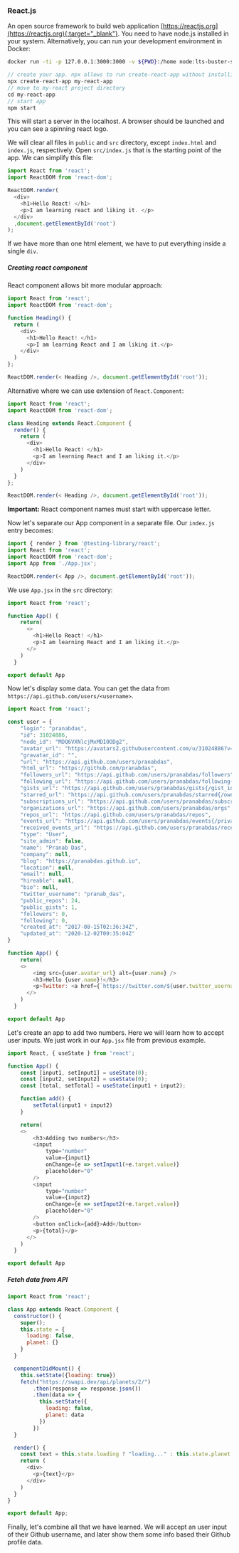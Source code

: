 ### React.js 

An open source framework to build web application [https://reactjs.org](https://reactjs.org){:target="_blank"}. You need to have node.js installed in your system. Alternatively, you can run your development environment in Docker: 
```sh
docker run -ti -p 127.0.0.1:3000:3000 -v ${PWD}:/home node:lts-buster-slim bash
```

```js 
// create your app. npx allows to run create-react-app without installing
npx create-react-app my-react-app 
// move to my-react project directory 
cd my-react-app 
// start app 
npm start 
``` 

This will start a server in the localhost. A browser should be launched and you can see a spinning react logo. 

We will clear all files in `public` and `src` directory, except `index.html` and `index.js`, respectively. Open `src/index.js` that is the starting point of the app. We can simplify this file: 
```js 
import React from 'react';
import ReactDOM from 'react-dom';

ReactDOM.render( 
  <div>
    <h1>Hello React! </h1> 
    <p>I am learning react and liking it. </p>
  </div>
  ,document.getElementById('root')
);
``` 

If we have more than one html element, we have to put everything inside a single `div`. 

##### Creating react component 
React component allows bit more modular approach: 

```js
import React from 'react';
import ReactDOM from 'react-dom';

function Heading() {
  return (
    <div>
      <h1>Hello React! </h1>
      <p>I am learning React and I am liking it.</p>
    </div>
  )
}; 

ReactDOM.render(< Heading />, document.getElementById('root'));
```

Alternative where we can use extension of `React.Component`: 

```js
import React from 'react';
import ReactDOM from 'react-dom';

class Heading extends React.Component {
  render() {
    return (
      <div>
        <h1>Hello React! </h1>
        <p>I am learning React and I am liking it.</p>
      </div>
    )
  }
}; 

ReactDOM.render(< Heading />, document.getElementById('root'));
```

**Important:** React component names must start with uppercase letter. 

Now let's separate our App component in a separate file. Our `index.js` entry becomes:
```js
import { render } from '@testing-library/react';
import React from 'react';
import ReactDOM from 'react-dom';
import App from './App.jsx';

ReactDOM.render(< App />, document.getElementById('root'));
```

We use `App.jsx` in the `src` directory: 
```js
import React from 'react';

function App() {
    return(
      <>
        <h1>Hello React! </h1>
        <p>I am learning React and I am liking it.</p>
      </>
    )
  }

export default App
```

Now let's display some data. You can get the data from `https://api.github.com/users/<username>`. 

```js
import React from 'react';

const user = {
    "login": "pranabdas",
    "id": 31024886,
    "node_id": "MDQ6VXNlcjMxMDI0ODg2",
    "avatar_url": "https://avatars2.githubusercontent.com/u/31024886?v=4",
    "gravatar_id": "",
    "url": "https://api.github.com/users/pranabdas",
    "html_url": "https://github.com/pranabdas",
    "followers_url": "https://api.github.com/users/pranabdas/followers",
    "following_url": "https://api.github.com/users/pranabdas/following{/other_user}",
    "gists_url": "https://api.github.com/users/pranabdas/gists{/gist_id}",
    "starred_url": "https://api.github.com/users/pranabdas/starred{/owner}{/repo}",
    "subscriptions_url": "https://api.github.com/users/pranabdas/subscriptions",
    "organizations_url": "https://api.github.com/users/pranabdas/orgs",
    "repos_url": "https://api.github.com/users/pranabdas/repos",
    "events_url": "https://api.github.com/users/pranabdas/events{/privacy}",
    "received_events_url": "https://api.github.com/users/pranabdas/received_events",
    "type": "User",
    "site_admin": false,
    "name": "Pranab Das",
    "company": null,
    "blog": "https://pranabdas.github.io",
    "location": null,
    "email": null,
    "hireable": null,
    "bio": null,
    "twitter_username": "pranab_das",
    "public_repos": 24,
    "public_gists": 1,
    "followers": 0,
    "following": 0,
    "created_at": "2017-08-15T02:36:34Z",
    "updated_at": "2020-12-02T09:35:04Z"
}

function App() {
    return(
    <>
        <img src={user.avatar_url} alt={user.name} />
        <h3>Hello {user.name}!</h3>
        <p>Twitter: <a href={`https://twitter.com/${user.twitter_username}`}>@{user.twitter_username}</a></p>
      </>
    )
  }

export default App

```

Let's create an app to add two numbers. Here we will learn how to accept user inputs. We just work in our `App.jsx` file from previous example. 
```js
import React, { useState } from 'react';

function App() {
    const [input1, setInput1] = useState(0);
    const [input2, setInput2] = useState(0);
    const [total, setTotal] = useState(input1 + input2);

    function add() {
        setTotal(input1 + input2)
    }

    return(
    <>
        <h3>Adding two numbers</h3>
        <input 
            type="number"
            value={input1}
            onChange={e => setInput1(+e.target.value)}
            placeholder="0"
        />
        <input 
            type="number"
            value={input2}
            onChange={e => setInput2(+e.target.value)}
            placeholder="0"
        />
        <button onClick={add}>Add</button>
        <p>{total}</p>
      </>
    )
  }

export default App
```

##### Fetch data from API 
```js 
import React from 'react'; 

class App extends React.Component {
  constructor() {
    super();
    this.state = {
      loading: false, 
      planet: {}
    }
  }

  componentDidMount() {
    this.setState({loading: true})
    fetch("https://swapi.dev/api/planets/2/")
        .then(response => response.json())
        .then(data => {
          this.setState({ 
            loading: false, 
            planet: data
          })
        })
  }

  render() {
    const text = this.state.loading ? "loading..." : this.state.planet.name 
    return (
      <div>
        <p>{text}</p>
      </div>
    )
  }
}

export default App;
```

Finally, let's combine all that we have learned. We will accept an user input of their Github username, and later show them some info based their Github profile data. 
